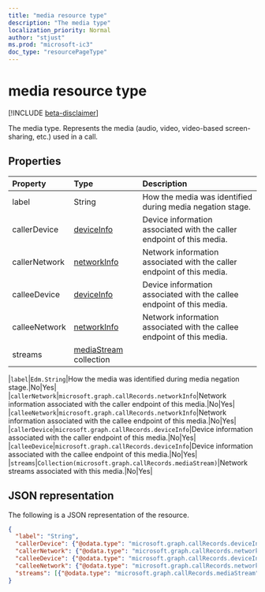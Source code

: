 ```yaml
---
title: "media resource type"
description: "The media type"
localization_priority: Normal
author: "stjust"
ms.prod: "microsoft-ic3"
doc_type: "resourcePageType"
---
```


# media resource type

[!INCLUDE [beta-disclaimer](../../includes/beta-disclaimer.md)]

The media type. Represents the media (audio, video, video-based screen-sharing, etc.) used in a call.

## Properties

| Property     | Type        | Description |
|:-------------|:------------|:------------|
|label|String|How the media was identified during media negation stage.|
|callerDevice|[deviceInfo](callrecords-deviceinfo.md)|Device information associated with the caller endpoint of this media.|
|callerNetwork|[networkInfo](callrecords-networkinfo.md)|Network information associated with the caller endpoint of this media.|
|calleeDevice|[deviceInfo](callrecords-deviceinfo.md)|Device information associated with the callee endpoint of this media.|
|calleeNetwork|[networkInfo](callrecords-networkinfo.md)|Network information associated with the callee endpoint of this media.|
|streams|[mediaStream](callrecords-mediastream.md) collection||

|`label`|`Edm.String`|How the media was identified during media negation stage.|No|Yes|
|`callerNetwork`|`microsoft.graph.callRecords.networkInfo`|Network information associated with the caller endpoint of this media.|No|Yes|
|`calleeNetwork`|`microsoft.graph.callRecords.networkInfo`|Network information associated with the callee endpoint of this media.|No|Yes|
|`callerDevice`|`microsoft.graph.callRecords.deviceInfo`|Device information associated with the caller endpoint of this media.|No|Yes|
|`calleeDevice`|`microsoft.graph.callRecords.deviceInfo`|Device information associated with the callee endpoint of this media.|No|Yes|
|`streams`|`Collection(microsoft.graph.callRecords.mediaStream)`|Network streams associated with this media.|No|Yes|



## JSON representation

The following is a JSON representation of the resource.

<!-- {
  "blockType": "resource",
  "optionalProperties": [

  ],
  "@odata.type": "microsoft.graph.callRecords.media",
  "baseType": null
}-->

```json
{
  "label": "String",
  "callerDevice": {"@odata.type": "microsoft.graph.callRecords.deviceInfo"},
  "callerNetwork": {"@odata.type": "microsoft.graph.callRecords.networkInfo"},
  "calleeDevice": {"@odata.type": "microsoft.graph.callRecords.deviceInfo"},
  "calleeNetwork": {"@odata.type": "microsoft.graph.callRecords.networkInfo"},
  "streams": [{"@odata.type": "microsoft.graph.callRecords.mediaStream"}]
}
```

<!-- uuid: 16cd6b66-4b1a-43a1-adaf-3a886856ed98
2019-02-04 14:57:30 UTC -->
<!-- {
  "type": "#page.annotation",
  "description": "media resource",
  "keywords": "",
  "section": "documentation",
  "tocPath": ""
}-->